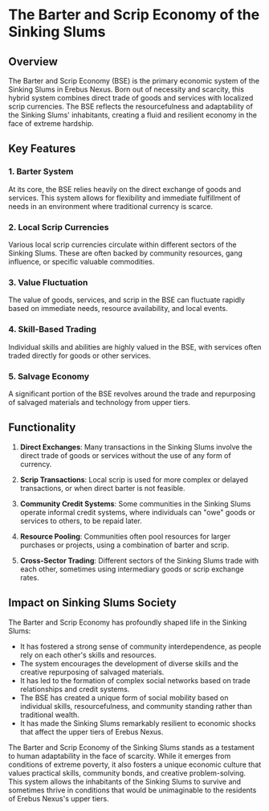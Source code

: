 # The Barter and Scrip Economy of the Sinking Slums

## Overview

The Barter and Scrip Economy (BSE) is the primary economic system of the Sinking Slums in Erebus Nexus. Born out of necessity and scarcity, this hybrid system combines direct trade of goods and services with localized scrip currencies. The BSE reflects the resourcefulness and adaptability of the Sinking Slums' inhabitants, creating a fluid and resilient economy in the face of extreme hardship.

## Key Features

### 1. Barter System

At its core, the BSE relies heavily on the direct exchange of goods and services. This system allows for flexibility and immediate fulfillment of needs in an environment where traditional currency is scarce.

### 2. Local Scrip Currencies

Various local scrip currencies circulate within different sectors of the Sinking Slums. These are often backed by community resources, gang influence, or specific valuable commodities.

### 3. Value Fluctuation

The value of goods, services, and scrip in the BSE can fluctuate rapidly based on immediate needs, resource availability, and local events.

### 4. Skill-Based Trading

Individual skills and abilities are highly valued in the BSE, with services often traded directly for goods or other services.

### 5. Salvage Economy

A significant portion of the BSE revolves around the trade and repurposing of salvaged materials and technology from upper tiers.

## Functionality

1. **Direct Exchanges**: Many transactions in the Sinking Slums involve the direct trade of goods or services without the use of any form of currency.

2. **Scrip Transactions**: Local scrip is used for more complex or delayed transactions, or when direct barter is not feasible.

3. **Community Credit Systems**: Some communities in the Sinking Slums operate informal credit systems, where individuals can "owe" goods or services to others, to be repaid later.

4. **Resource Pooling**: Communities often pool resources for larger purchases or projects, using a combination of barter and scrip.

5. **Cross-Sector Trading**: Different sectors of the Sinking Slums trade with each other, sometimes using intermediary goods or scrip exchange rates.

## Impact on Sinking Slums Society

The Barter and Scrip Economy has profoundly shaped life in the Sinking Slums:

- It has fostered a strong sense of community interdependence, as people rely on each other's skills and resources.
- The system encourages the development of diverse skills and the creative repurposing of salvaged materials.
- It has led to the formation of complex social networks based on trade relationships and credit systems.
- The BSE has created a unique form of social mobility based on individual skills, resourcefulness, and community standing rather than traditional wealth.
- It has made the Sinking Slums remarkably resilient to economic shocks that affect the upper tiers of Erebus Nexus.

The Barter and Scrip Economy of the Sinking Slums stands as a testament to human adaptability in the face of scarcity. While it emerges from conditions of extreme poverty, it also fosters a unique economic culture that values practical skills, community bonds, and creative problem-solving. This system allows the inhabitants of the Sinking Slums to survive and sometimes thrive in conditions that would be unimaginable to the residents of Erebus Nexus's upper tiers.